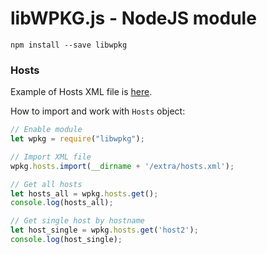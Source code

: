# libWPKG.js - NodeJS module

    npm install --save libwpkg

### Hosts

Example of Hosts XML file is [here](extra/hosts.xml).

How to import and work with `Hosts` object:

```js
// Enable module
let wpkg = require("libwpkg");

// Import XML file
wpkg.hosts.import(__dirname + '/extra/hosts.xml');

// Get all hosts
let hosts_all = wpkg.hosts.get();
console.log(hosts_all);

// Get single host by hostname
let host_single = wpkg.hosts.get('host2');
console.log(host_single);
```
